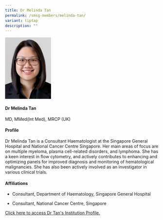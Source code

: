 ```yaml
---
title: Dr Melinda Tan
permalink: /smsg-members/melinda-tan/
variant: tiptap
description: ""
---
```

<p></p>
<div class="isomer-image-wrapper">
<img style="width: 30%;" height="auto" width="100%" alt="" src="/images/Singapore Myeloma Study Group/Member Photos/MTG___Dr_Melinda_Tan.png">
</div>
<h4><strong>Dr Melinda Tan</strong></h4>
<p>MD, MMed(Int Med), MRCP (UK)</p>
<h4><strong>Profile</strong></h4>
<p>Dr Melinda Tan is a Consultant Haematologist at the Singapore General
Hospital and National Cancer Centre Singapore. Her main areas of focus
are on multiple myeloma, plasma cell-related disorders, and lymphoma. She
has a keen interest in flow cytometry, and actively contributes to enhancing
and optimizing panels for improved diagnosis and monitoring of hematological
malignancies. She has also been actively involved as an investigator in
various clinical trials.&nbsp;</p>
<h4><strong>Affiliations</strong></h4>
<ul data-tight="true" class="tight">
<li>
<p>Consultant, Department of Haematology, Singapore General Hospital</p>
</li>
<li>
<p>Consultant, National Cancer Centre, Singapore</p>
</li>
</ul>
<p><a href="https://www.sgh.com.sg/profile/Tan-Si-Yun-Melinda" rel="noopener noreferrer nofollow" target="_blank">Click here to access Dr Tan's Institution Profile.</a>
</p>